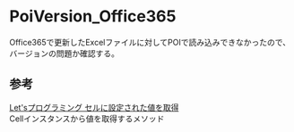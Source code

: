 # PoiVersion_Office365
Office365で更新したExcelファイルに対してPOIで読み込みできなかったので、バージョンの問題か確認する。

## 参考

[Let'sプログラミング セルに設定された値を取得](https://www.javadrive.jp/poi/cell/index7.html)  
Cellインスタンスから値を取得するメソッド